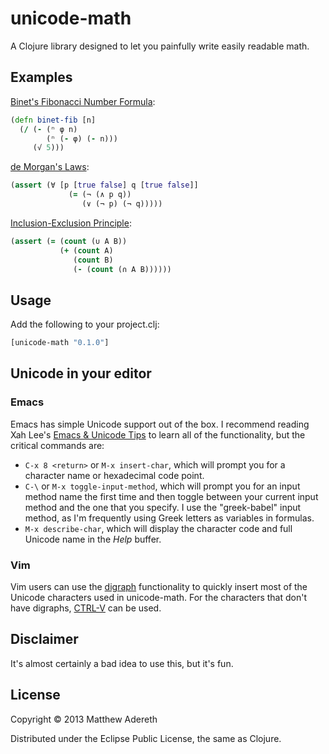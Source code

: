 # unicode-math

A Clojure library designed to let you painfully write easily readable math.

## Examples

[Binet's Fibonacci Number Formula](http://mathworld.wolfram.com/BinetsFibonacciNumberFormula.html):
```clojure
(defn binet-fib [n]
  (/ (- (ⁿ φ n)
        (ⁿ (- φ) (- n)))
     (√ 5)))
```
[de Morgan's Laws](http://mathworld.wolfram.com/deMorgansLaws.html):
```clojure
(assert (∀ [p [true false] q [true false]]
             (= (¬ (∧ p q))
                (∨ (¬ p) (¬ q)))))
```

[Inclusion-Exclusion Principle](http://mathworld.wolfram.com/Inclusion-ExclusionPrinciple.html):
```clojure
(assert (= (count (∪ A B))
           (+ (count A)
              (count B)
              (- (count (∩ A B))))))
```

## Usage

Add the following to your project.clj:

```clojure
[unicode-math "0.1.0"]
```

## Unicode in your editor

### Emacs

Emacs has simple Unicode support out of the box.  I recommend reading Xah Lee's [Emacs & Unicode Tips](http://ergoemacs.org/emacs/emacs_n_unicode.html) to learn all of the functionality, but the critical commands are:

- `C-x 8 <return>` or `M-x insert-char`, which will prompt you for a character name or hexadecimal code point.
- `C-\` or `M-x toggle-input-method`, which will prompt you for an input method name the first time and then toggle between your current input method and the one that you specify.  I use the "greek-babel" input method, as I'm frequently using Greek letters as variables in formulas.
- `M-x describe-char`, which will display the character code and full Unicode name in the *Help* buffer.

### Vim

Vim users can use the [digraph](http://vimdoc.sourceforge.net/htmldoc/digraph.html) functionality to quickly insert most of the Unicode characters used in unicode-math.  For the characters that don't have digraphs, [CTRL-V](http://vimdoc.sourceforge.net/htmldoc/insert.html#i_CTRL-V) can be used.

## Disclaimer

It's almost certainly a bad idea to use this, but it's fun.

## License

Copyright © 2013 Matthew Adereth

Distributed under the Eclipse Public License, the same as Clojure.
